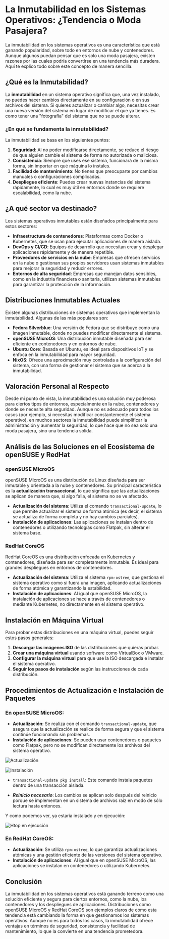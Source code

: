 # La Inmutabilidad en los Sistemas Operativos: ¿Tendencia o Moda Pasajera?

La inmutabilidad en los sistemas operativos es una característica que está ganando popularidad, sobre todo en entornos de nube y contenedores. Aunque algunos puedan pensar que es solo una moda pasajera, existen razones por las cuales podría convertirse en una tendencia más duradera. Aquí te explico todo sobre este concepto de manera sencilla.

## ¿Qué es la Inmutabilidad?

La **inmutabilidad** en un sistema operativo significa que, una vez instalado, no puedes hacer cambios directamente en su configuración o en sus archivos del sistema. Si quieres actualizar o cambiar algo, necesitas crear una nueva versión del sistema en lugar de modificar el que ya tienes. Es como tener una "fotografía" del sistema que no se puede alterar.

### ¿En qué se fundamenta la inmutabilidad?

La inmutabilidad se basa en los siguientes puntos:
1. **Seguridad**: Al no poder modificarse directamente, se reduce el riesgo de que alguien cambie el sistema de forma no autorizada o maliciosa.
2. **Consistencia**: Siempre que uses ese sistema, funcionará de la misma forma, sin importar en qué máquina lo instales.
3. **Facilidad de mantenimiento**: No tienes que preocuparte por cambios manuales o configuraciones complicadas.
4. **Despliegue eficiente**: Puedes crear nuevas instancias del sistema rápidamente, lo cual es muy útil en entornos donde se requiere escalabilidad, como la nube.

## ¿A qué sector va destinado?

Los sistemas operativos inmutables están diseñados principalmente para estos sectores:
- **Infraestructura de contenedores**: Plataformas como Docker o Kubernetes, que se usan para ejecutar aplicaciones de manera aislada.
- **DevOps y CI/CD**: Equipos de desarrollo que necesitan crear y desplegar aplicaciones rápidamente y de manera repetible.
- **Proveedores de servicios en la nube**: Empresas que ofrecen servicios en la nube o gestionan sus propios servidores usan sistemas inmutables para mejorar la seguridad y reducir errores.
- **Entornos de alta seguridad**: Empresas que manejan datos sensibles, como en la industria financiera o sanitaria, utilizan sistemas inmutables para garantizar la protección de la información.

## Distribuciones Inmutables Actuales

Existen algunas distribuciones de sistemas operativos que implementan la inmutabilidad. Algunas de las más populares son:
- **Fedora Silverblue**: Una versión de Fedora que se distribuye como una imagen inmutable, donde no puedes modificar directamente el sistema.
- **openSUSE MicroOS**: Una distribución inmutable diseñada para ser eficiente en contenedores y en entornos de nube.
- **Ubuntu Core**: Basada en Ubuntu, es ideal para dispositivos IoT y se enfoca en la inmutabilidad para mayor seguridad.
- **NixOS**: Ofrece una aproximación muy controlada a la configuración del sistema, con una forma de gestionar el sistema que se acerca a la inmutabilidad.

## Valoración Personal al Respecto

Desde mi punto de vista, la inmutabilidad es una solución muy poderosa para ciertos tipos de entornos, especialmente en la nube, contenedores y donde se necesite alta seguridad. Aunque no es adecuado para todos los casos (por ejemplo, si necesitas modificar constantemente el sistema operativo), en muchos sectores la inmutabilidad puede simplificar la administración y aumentar la seguridad, lo que hace que no sea solo una moda pasajera, sino una tendencia sólida.

## Análisis de las Soluciones en el Ecosistema de openSUSE y RedHat

### openSUSE MicroOS

openSUSE MicroOS es una distribución de Linux diseñada para ser inmutable y orientada a la nube y contenedores. Su principal característica es la **actualización transaccional**, lo que significa que las actualizaciones se aplican de manera que, si algo falla, el sistema no se ve afectado.

- **Actualización del sistema**: Utiliza el comando `transactional-update`, lo que permite actualizar el sistema de forma atómica (es decir, el sistema se actualiza de forma completa y no hay cambios parciales).
- **Instalación de aplicaciones**: Las aplicaciones se instalan dentro de contenedores o utilizando tecnologías como Flatpak, sin alterar el sistema base.

### RedHat CoreOS

RedHat CoreOS es una distribución enfocada en Kubernetes y contenedores, diseñada para ser completamente inmutable. Es ideal para grandes despliegues en entornos de contenedores.

- **Actualización del sistema**: Utiliza el sistema `rpm-ostree`, que gestiona el sistema operativo como si fuera una imagen, aplicando actualizaciones de forma atómica y garantizando la estabilidad.
- **Instalación de aplicaciones**: Al igual que openSUSE MicroOS, la instalación de aplicaciones se hace a través de contenedores o mediante Kubernetes, no directamente en el sistema operativo.

## Instalación en Máquina Virtual

Para probar estas distribuciones en una máquina virtual, puedes seguir estos pasos generales:
1. **Descargar las imágenes ISO** de las distribuciones que quieras probar.
2. **Crear una máquina virtual** usando software como VirtualBox o VMware.
3. **Configurar la máquina virtual** para que use la ISO descargada e instalar el sistema operativo.
4. **Seguir los pasos de instalación** según las instrucciones de cada distribución.

## Procedimientos de Actualización e Instalación de Paquetes

### En openSUSE MicroOS:
- **Actualización**: Se realiza con el comando `transactional-update`, que asegura que la actualización se realice de forma segura y que el sistema continúe funcionando sin problemas.
- **Instalación de aplicaciones**: Se pueden usar contenedores o paquetes como Flatpak, pero no se modifican directamente los archivos del sistema operativo.

![Actualización](image-11.png)

![Instalación](image-12.png)

- ```transactional-update pkg install```: Este comando instala paquetes dentro de una transacción aislada.

- ***Reinicio necesario***: Los cambios se aplican solo después del reinicio porque se implementan en un sistema de archivos raíz en modo de sólo lectura hasta entonces.

Y como podemos ver, ya estaria instalado y en ejecución:

![Htop en ejecución](image-13.png)
### En RedHat CoreOS:
- **Actualización**: Se utiliza `rpm-ostree`, lo que garantiza actualizaciones atómicas y una gestión eficiente de las versiones del sistema operativo.
- **Instalación de aplicaciones**: Al igual que en openSUSE MicroOS, las aplicaciones se instalan en contenedores o utilizando Kubernetes.

## Conclusión

La inmutabilidad en los sistemas operativos está ganando terreno como una solución eficiente y segura para ciertos entornos, como la nube, los contenedores y los despliegues de aplicaciones. Distribuciones como openSUSE MicroOS y RedHat CoreOS son ejemplos claros de cómo esta tendencia está cambiando la forma en que gestionamos los sistemas operativos. Aunque no es para todos los casos, la inmutabilidad ofrece ventajas en términos de seguridad, consistencia y facilidad de mantenimiento, lo que la convierte en una tendencia prometedora.
